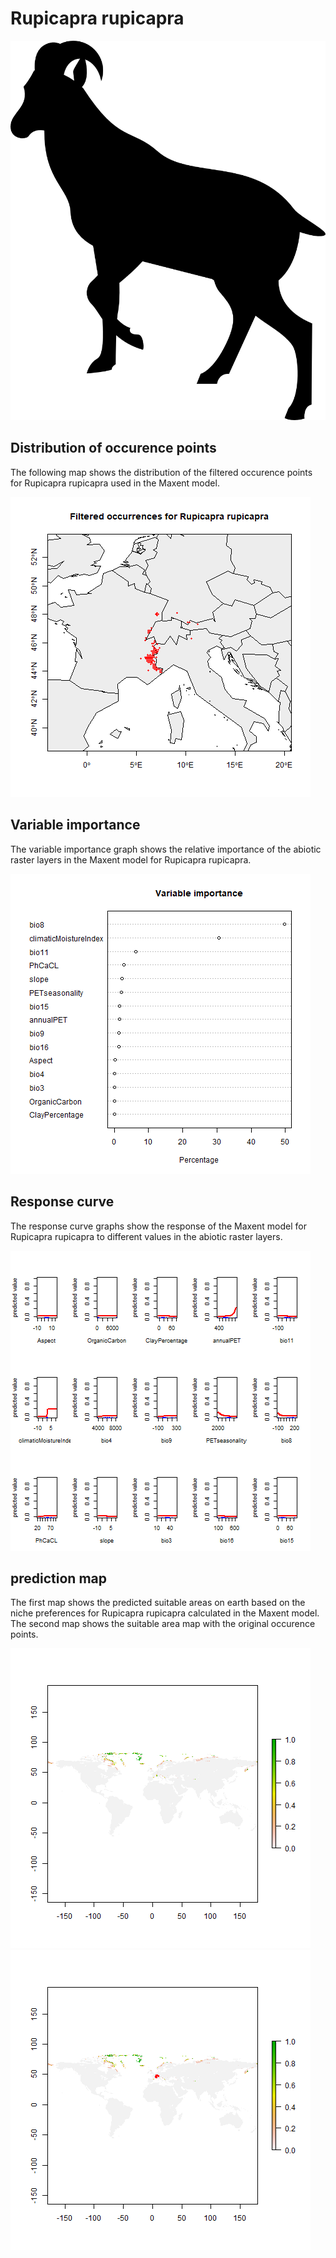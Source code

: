 # Rupicapra rupicapra 

![](image_taxa.png) 

## Distribution of occurence points 
The following map shows the distribution of the filtered occurence points for Rupicapra rupicapra used in the Maxent model. 

![](occurrences.png)
    
## Variable importance 
The variable importance graph shows the relative importance of the abiotic raster layers in the  Maxent model for Rupicapra rupicapra. 

![](valid_maxent_variable_importance.png)
    
## Response curve 
The response curve graphs show the response of the Maxent model for Rupicapra rupicapra to different values in the abiotic raster layers. 

![](valid_maxent_response_curve.png)
    
## prediction map 
The first map shows the predicted suitable areas on earth based on the niche preferences for Rupicapra rupicapra calculated in the Maxent model. The second map shows the suitable area map with the original occurence points.

![](prediction_map.png)
![](prediction_occurence_map.png)
    
